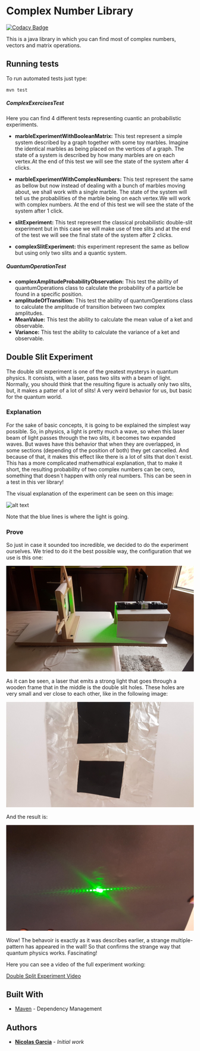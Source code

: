 # Complex Number Library
[![Codacy Badge](https://api.codacy.com/project/badge/Grade/0d716c0965bc489a9a8d5eee07a9570c)](https://www.codacy.com/app/nicoga97/Complex-number-library?utm_source=github.com&amp;utm_medium=referral&amp;utm_content=nicoga97/Complex-number-library&amp;utm_campaign=Badge_Grade)

This is a java library in which you can find most of complex numbers, vectors and  matrix operations.
## Running tests
To run automated tests just type:
```
mvn test
```
##### ComplexExercisesTest
Here you can find 4 different tests representing 
cuantic an probabilistic experiments.
- **marbleExperimentWithBooleanMatrix:** This test represent  a simple system described by a graph together with some toy marbles.
Imagine the identical marbles as being placed on the vertices of a graph. The state of a system is described by how many marbles are on each vertex.At the end of this
test we will see the state of the system after 4 clicks.

- **marbleExperimentWithComplexNumbers:** This test represent the same as bellow but now instead of dealing with a bunch of marbles moving about, we shall
work with a single marble. The state of the system will tell us the probabilities of the marble being on each vertex.We will work with complex numbers. At the end of this test we will see the state of the
system after 1 click.

- **slitExperiment:** This test represent the classical probabilistic double-slit experiment but in this case we will make use of tree slits and at the end of the test we will see
the final state of the system after 2 clicks.

- **complexSlitExperiment:** this experiment represent the same as bellow but using only two slits and a quantic system.

##### QuantumOperationTest
- **complexAmplitudeProbabilityObservation:** This test the ability of quantumOperations class to calculate the probability of a particle be found in a specific position.
- **amplitudeOfTransition:** This test the ability of quantumOperations class to calculate the amplitude of transition between two complex amplitudes.
- **MeanValue:** This test the ability to calculate the mean value of a ket and observable.
- **Variance:** This test the ability to calculate the variance of a ket and observable.
## Double Slit Experiment
The double slit experiment is one of the greatest mysterys in quantum physics. It consists, with a laser, pass two slits with a beam of light. Normally, you should think that the resulting figure is actually only two slits, but, it makes a patter of a lot of slits! A very weird behavior for us, but basic for the quantum world.


### Explanation

For the sake of basic concepts, it is going to be explained the simplest way possible. So, in physics, a light is pretty much a wave, so when this laser beam of light passes through the two slits, it becomes two expanded waves. But waves have this behavior that when they are overlapped, in some sections (depending of the position of both) they get cancelled. And because of that, it makes this effect like there is a lot of slits that don´t exist. This has a more complicated mathemathical explanation, that to make it short, the resulting probability of two complex numbers can be cero, something that doesn´t happen with only real numbers. This can be seen in a test in this ver library!

The visual explanation of the experiment can be seen on this image:

![alt text](https://upload.wikimedia.org/wikipedia/commons/thumb/8/8b/Two-Slit_Experiment_Light.svg/2000px-Two-Slit_Experiment_Light.svg.png)

Note that the blue lines is where the light is going.

### Prove

So just in case it sounded too incredible, we decided to do the experiment ourselves. We tried to do it the best possible way,
the configuration that we use is this one:

![alt text](photo1.jpg)

As it can be seen, a laser that emits a strong light that goes through a wooden frame that in the middle is the double slit holes. These holes are very small and ver close to each other, like in the following image:

![alt text](photo3.jpg)

And the result is:

![alt text](photo2.jpg)

Wow! The behavoir is exactly as it was describes earlier, a strange multiple-pattern has appeared in the wall! So that confirms the strange way that quantum physics works. Fascinating!

Here you can see a video of the full experiment working:

[Double Split Experiment Video](https://youtu.be/QI4jH9bxSb4)

## Built With

* [Maven](https://maven.apache.org/) - Dependency Management

## Authors

* [**Nicolas Garcia**](https://github.com/nicoga97) - *Initial work* 



